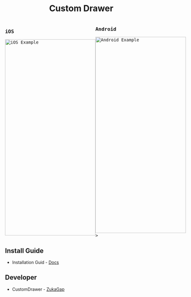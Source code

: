 <h1 align="center">
  Custom Drawer
</h1>

<div style="display: flex; flex-direction: row; align-items: center;">
  <kbd>
    <h3 >
      iOS
    </h3>
    <img
      src="https://github.com/ZukaGap/CustomDrawer/blob/main/docs/assets/Simulator_iPhone14.gif?raw=true"
      title="Priority Demo"
      float="left"
      alt="iOS Example"
      width="299" height="648">
  </kbd>
  <kbd>
    <h3 >
      Android
    </h3>
    <img
      src="https://github.com/ZukaGap/CustomDrawer/blob/main/docs/assets/Emulator_LG_G8.gif?raw=true"
      title="Priority Demo"
      float="left"
      alt="Android Example"
      width="299" height="648">
    >
  </kbd>
</div>

## Install Guide

- Installation Guid - [Docs](https://github.com/ZukaGap/CustomDrawer/blob/main/docs/development.md)


## Developer

- CustomDrawer - [ZukaGap](https://github.com/ZukaGap)
